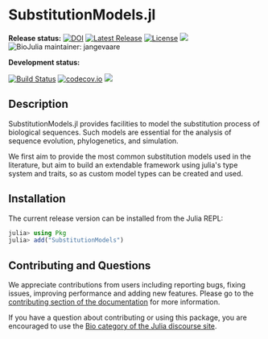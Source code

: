 # SubstitutionModels.jl

**Release status:**
[![DOI](https://zenodo.org/badge/DOI/10.5281/zenodo.3988662.svg)](https://doi.org/10.5281/zenodo.3988662)
[![Latest Release](https://img.shields.io/github/release/BioJulia/SubstitutionModels.jl.svg)](https://github.com/BioJulia/SubstitutionModels.jl/releases/latest)
[![License](https://img.shields.io/badge/license-MIT-green.svg)](https://github.com/BioJulia/SubstitutionModels.jl/blob/master/LICENSE)
[![](https://img.shields.io/badge/docs-stable-blue.svg)](https://BioJulia.github.io/SubstitutionModels.jl/stable)
![BioJulia maintainer: jangevaare](https://img.shields.io/badge/BioJulia%20Maintainer-jangevaare-orange.svg)

**Development status:**

[![Build Status](https://travis-ci.org/BioJulia/SubstitutionModels.jl.svg?branch=master)](https://travis-ci.org/BioJulia/SubstitutionModels.jl)
[![codecov.io](http://codecov.io/github/BioJulia/SubstitutionModels.jl/coverage.svg?branch=master)](http://codecov.io/github/BioJulia/SubstitutionModels.jl?branch=master)
[![](https://img.shields.io/badge/docs-latest-blue.svg)](https://BioJulia.github.io/SubstitutionModels.jl/latest)

## Description

SubstitutionModels.jl provides facilities to model the substitution process of
biological sequences. Such models are essential for the analysis of sequence
evolution, phylogenetics, and simulation.

We first aim to provide the most common substitution models
used in the literature, but aim to build an extendable framework using julia's
type system and traits, so as custom model types can be created and used.

## Installation

The current release version can be installed
from the Julia REPL:

```julia
julia> using Pkg
julia> add("SubstitutionModels")
```

## Contributing and Questions

We appreciate contributions from users including reporting bugs, fixing issues,
improving performance and adding new features.
Please go to the [contributing section of the documentation](http://biojulia.net/Contributing/latest/)
for more information.

If you have a question about
contributing or using this package, you are encouraged to use the
[Bio category of the Julia discourse
site](https://discourse.julialang.org/c/domain/bio).
